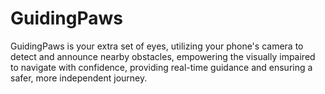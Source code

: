 # GuidingPaws
GuidingPaws is your extra set of eyes, utilizing your phone's camera to detect and announce nearby obstacles, empowering the visually impaired to navigate with confidence, providing real-time guidance and ensuring a safer, more independent journey.
